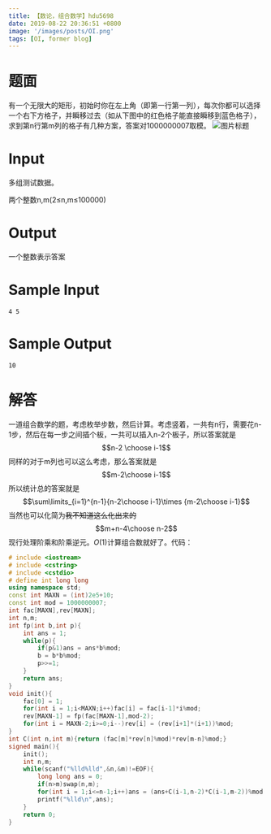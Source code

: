 ```yaml
---
title: 【数论，组合数学】hdu5698
date: 2019-08-22 20:36:51 +0800
image: '/images/posts/OI.png'
tags: [OI, former blog]
---
```


# 题面
有一个无限大的矩形，初始时你在左上角（即第一行第一列），每次你都可以选择一个右下方格子，并瞬移过去（如从下图中的红色格子能直接瞬移到蓝色格子），求到第n行第m列的格子有几种方案，答案对1000000007取模。 
![图片标题](https://cdn.risingentropy.top/images/posts/d5e8cd2ab644143fe007312.png)
#  Input
多组测试数据。 

两个整数n,m(2≤n,m≤100000) 
#  Output
一个整数表示答案
#  Sample Input
```
4 5
```
#  Sample Output
```
10
```
# 解答
一道组合数学的题，考虑枚举步数，然后计算。考虑竖着，一共有n行，需要花n-1步，然后在每一步之间插个板，一共可以插入n-2个板子，所以答案就是$$n-2 \choose i-1$$
同样的对于m列也可以这么考虑，那么答案就是$$m-2\choose i-1$$
所以统计总的答案就是$$\sum\limits_{i=1}^{n-1}{n-2\choose i-1}\times {m-2\choose i-1}$$
当然也可以化简为~~我不知道这么化出来的~~
$$m+n-4\choose n-2$$
现行处理阶乘和阶乘逆元。$O(1)$计算组合数就好了。代码：
```cpp
# include <iostream>
# include <cstring>
# include <cstdio>
# define int long long
using namespace std;
const int MAXN = (int)2e5+10;
const int mod = 1000000007;
int fac[MAXN],rev[MAXN];
int n,m;
int fp(int b,int p){
	int ans = 1;
	while(p){
		if(p&1)ans = ans*b%mod;
		b = b*b%mod;
		p>>=1;
	}
	return ans;
}
void init(){
	fac[0] = 1;
	for(int i = 1;i<MAXN;i++)fac[i] = fac[i-1]*i%mod;
	rev[MAXN-1] = fp(fac[MAXN-1],mod-2);
	for(int i = MAXN-2;i>=0;i--)rev[i] = (rev[i+1]*(i+1))%mod;
}
int C(int n,int m){return (fac[m]*rev[n]%mod)*rev[m-n]%mod;}
signed main(){
	init();
	int n,m;
	while(scanf("%lld%lld",&n,&m)!=EOF){
		long long ans = 0;
		if(n>m)swap(n,m);
		for(int i = 1;i<=n-1;i++)ans = (ans+C(i-1,n-2)*C(i-1,m-2))%mod;
		printf("%lld\n",ans);
	}
	return 0;
}

```